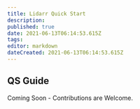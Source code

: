 ```yaml
---
title: Lidarr Quick Start
description: 
published: true
date: 2021-06-13T06:14:53.615Z
tags: 
editor: markdown
dateCreated: 2021-06-13T06:14:53.615Z
---
```


## QS Guide

Coming Soon - Contributions are Welcome.
